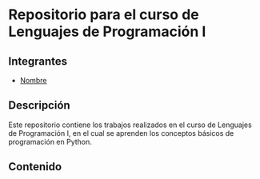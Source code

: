 # Repositorio para el curso de Lenguajes de Programación I
## Integrantes
- [Nombre]( https://github.com/Anyell0w)

## Descripción
Este repositorio contiene los trabajos realizados en el curso de Lenguajes de Programación I, en el cual se aprenden los conceptos básicos de programación en Python.

## Contenido

